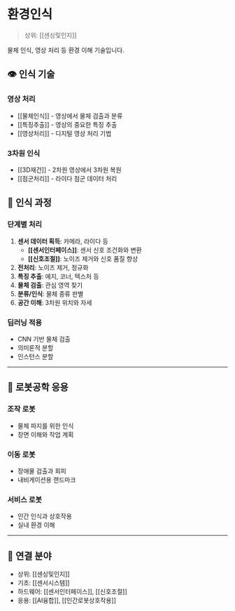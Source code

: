 # 환경인식

> 상위: [[센싱및인지]]

물체 인식, 영상 처리 등 환경 이해 기술입니다.

## 👁️ 인식 기술

### 영상 처리
- [[물체인식]] - 영상에서 물체 검출과 분류
- [[특징추출]] - 영상의 중요한 특징 추출
- [[영상처리]] - 디지털 영상 처리 기법

### 3차원 인식
- [[3D재건]] - 2차원 영상에서 3차원 복원
- [[점군처리]] - 라이다 점군 데이터 처리

## 🔗 인식 과정

### 단계별 처리
1. **센서 데이터 획득**: 카메라, 라이다 등
   - **[[센서인터페이스]]**: 센서 신호 조건화와 변환
   - **[[신호조절]]**: 노이즈 제거와 신호 품질 향상
2. **전처리**: 노이즈 제거, 정규화
3. **특징 추출**: 에지, 코너, 텍스처 등
4. **물체 검출**: 관심 영역 찾기
5. **분류/인식**: 물체 종류 판별
6. **공간 이해**: 3차원 위치와 자세

### 딥러닝 적용
- CNN 기반 물체 검출
- 의미론적 분할
- 인스턴스 분할

---

## 🔗 로봇공학 응용

### 조작 로봇
- 물체 파지를 위한 인식
- 장면 이해와 작업 계획

### 이동 로봇
- 장애물 검출과 회피
- 내비게이션용 랜드마크

### 서비스 로봇
- 인간 인식과 상호작용
- 실내 환경 이해

---

## 🔗 연결 분야
- 상위: [[센싱및인지]]
- 기초: [[센서시스템]]
- 하드웨어: [[센서인터페이스]], [[신호조절]]
- 응용: [[AI융합]], [[인간로봇상호작용]]